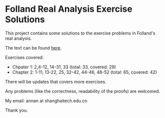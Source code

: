 # Folland Real Analysis Exercise Solutions

This project contains some solutions to the exercise problems in Folland's real analysis.

The text can be found [here](https://github.com/annp0/folland-real-analysis-exercises/blob/main/main.pdf).

Exercises covered:

- Chpater 1: 2,4-12, 14-31, 33 (total: 33, covered: 29)
- Chapter 2: 1-11, 13-22, 25, 32-42, 44-46, 48-52 (total: 65, covered: 42)

There will be updates that covers more exercises.

Any problems (like the correctness, readability of the proofs) are welcomed. 

My email: annan at shanghaitech.edu.cn

Thank you.